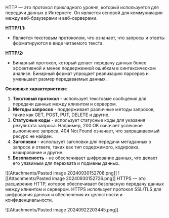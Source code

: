 
HTTP — это протокол прикладного уровня, который используется для передачи данных в Интернете. Он является основой для коммуникации между веб-браузерами и веб-серверами.

**HTTP/1.1:**
- Является текстовым протоколом, что означает, что запросы и ответы форматируются в виде читаемого текста.

**HTTP/2:**
- Бинарный протокол, который делает передачу данных более эффективной и менее подверженной ошибкам в синтаксическом анализе. Бинарный формат упрощает реализацию парсеров и уменьшает размер передаваемых данных.


**Основные характеристики**:
1. **Текстовый протокол** - использует текстовые сообщения для передачи данных между клиентом и сервером.
2. **Методы запросов** - поддерживает различные методы запросов, такие как GET, POST, PUT, DELETE и другие.
3. **Статусные коды** - использует статусные коды для указания результата запроса. Например, 200 OK означает успешное выполнение запроса, 404 Not Found означает, что запрашиваемый ресурс не найден.
4. **Заголовки** - использует заголовки для передачи метаданных о запросе и ответе, таких как тип содержимого, кодировка, кэширование и другие.
5. **Безопасность** - не обеспечивает шифрование данных, что делает его уязвимым для перехвата и подмены данных.

![[Attachments/Pasted image 20240930152708.png]]
![[Attachments/Pasted image 20240930152726.png]]
HTTPS — это расширение HTTP, которое обеспечивает безопасную передачу данных между клиентом и сервером. HTTPS использует протокол SSL/TLS для шифрования данных и обеспечения их целостности и конфиденциальности.

![[Attachments/Pasted image 20240922203445.png]]
